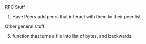 RPC Stuff

1. Have Peers add peers that interact with them to their peer list



Other general stuff:

5. function that turns a file into list of bytes, and  backwards.

